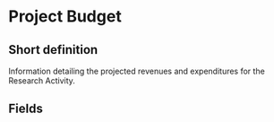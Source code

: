 # Project Budget
## Short definition
Information detailing the projected revenues and expenditures for the Research Activity.
## Fields
